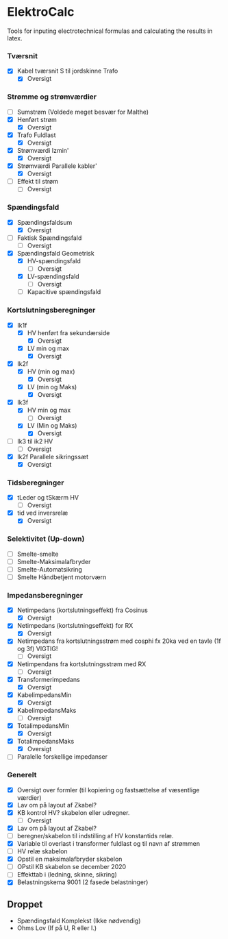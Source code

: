 # ElektroCalc
Tools for inputing electrotechnical formulas and calculating the results in latex.




### Tværsnit
- [x] Kabel tværsnit S til jordskinne Trafo
	- [x] Oversigt

### Strømme og strømværdier
- [ ] Sumstrøm (Voldede meget besvær for Malthe)
- [x] Henført strøm
	- [x] Oversigt
- [x] Trafo Fuldlast
	- [x] Oversigt
- [x] Strømværdi Izmin'
	- [x] Oversigt
- [x] Strømværdi Parallele kabler'
	- [x] Oversigt
- [ ] Effekt til strøm
	- [ ] Oversigt

### Spændingsfald
- [x] Spændingsfaldsum
	- [x] Oversigt
- [ ] Faktisk Spændingsfald
	- [ ] Oversigt
- [x]  Spændingsfald Geometrisk
	- [x] HV-spændingsfald
		- [ ] Oversigt
	- [x] LV-spændingsfald
		- [ ] Oversigt
	- [ ] Kapacitive spændingsfald

### Kortslutningsberegninger
- [x] Ik1f
	- [x] HV henført fra sekundærside
		- [x] Oversigt
	- [x] LV min og max
		- [x] Oversigt
- [x] Ik2f
	- [x] HV (min og max)
		- [x] Oversigt
	- [x] LV (min og Maks)
		- [x] Oversigt
- [x] Ik3f
	- [x] HV min og max
		- [ ] Oversigt
	- [x] LV (Min og Maks)
		- [x] Oversigt
- [ ] Ik3 til ik2 HV
	- [ ] Oversigt
- [x] Ik2f Parallele sikringssæt
	- [x] Oversigt

### Tidsberegninger
- [x]  tLeder og tSkærm HV
	- [ ] Oversigt
- [x] tid ved inversrelæ
	- [x] Oversigt

### Selektivitet (Up-down)
- [ ] Smelte-smelte
- [ ] Smelte-Maksimalafbryder
- [ ] Smelte-Automatsikring
- [ ] Smelte Håndbetjent motorværn

### Impedansberegninger
- [x] Netimpedans (kortslutningseffekt) fra Cosinus 
	- [x] Oversigt
- [x] Netimpedans (kortslutningseffekt) for RX
	- [x] Oversigt
- [x] Netimpedans fra kortslutningsstrøm med cosphi fx 20ka ved en tavle (1f og 3f) VIGTIG!
	- [ ] Oversigt
- [x] Netimpendans fra kortslutningsstrøm med RX
	- [ ] Oversigt
- [x] Transformerimpedans
	- [x] Oversigt
- [x] KabelimpedansMin
	- [x] Oversigt
- [x] KabelimpedansMaks
	- [ ] Oversigt
- [x] TotalimpedansMin
	- [x] Oversigt
- [x] TotalimpedansMaks
	- [x] Oversigt
- [ ] Paralelle forskellige impedanser

### Generelt
- [x] Oversigt over formler (til kopiering og fastsættelse af væsentlige værdier)
- [x] Lav om på layout af Zkabel?
- [x] KB kontrol HV? skabelon eller udregner.
	- [ ] Oversigt
- [x] Lav om på layout af Zkabel?
- [ ] beregner/skabelon til indstilling af HV konstantids relæ.
- [x] Variable til overlast i transformer fuldlast og til navn af strømmen
- [ ] HV relæ skabelon
- [x] Opstil en maksimalafbryder skabelon
- [ ]  OPstil KB skabelon se december 2020
- [ ] Effekttab i (ledning, skinne, sikring)
- [x] Belastningskema 9001 (2 fasede belastninger)

## Droppet
- Spændingsfald Komplekst (Ikke nødvendig)
- Ohms Lov (If på U, R eller I.)